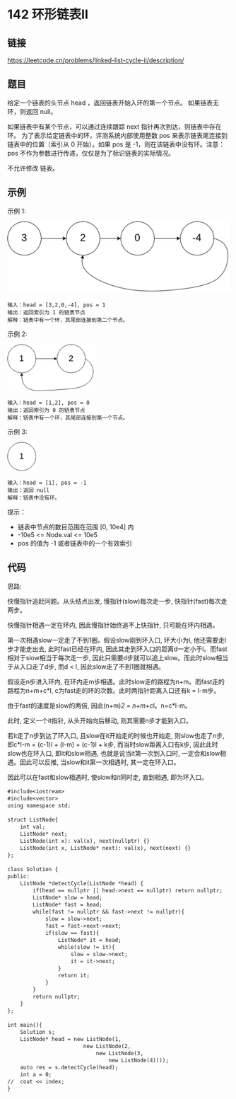 # 142 环形链表Ⅱ
## 链接
https://leetcode.cn/problems/linked-list-cycle-ii/description/

## 题目 
给定一个链表的头节点  head ，返回链表开始入环的第一个节点。 如果链表无环，则返回 null。

如果链表中有某个节点，可以通过连续跟踪 next 指针再次到达，则链表中存在环。 为了表示给定链表中的环，评测系统内部使用整数 pos 来表示链表尾连接到链表中的位置（索引从 0 开始）。如果 pos 是 -1，则在该链表中没有环。注意：pos 不作为参数进行传递，仅仅是为了标识链表的实际情况。

不允许修改 链表。

## 示例
示例 1:

![](img/7example1.png)
```
输入：head = [3,2,0,-4], pos = 1
输出：返回索引为 1 的链表节点
解释：链表中有一个环，其尾部连接到第二个节点。
```
示例 2:

![](img/7example2.png)
```
输入：head = [1,2], pos = 0
输出：返回索引为 0 的链表节点
解释：链表中有一个环，其尾部连接到第一个节点。
```
示例 3:

![](img/7example3.png)
```
输入：head = [1], pos = -1
输出：返回 null
解释：链表中没有环。
```

提示：

- 链表中节点的数目范围在范围 [0, 10e4] 内
- -10e5 <= Node.val <= 10e5
- pos 的值为 -1 或者链表中的一个有效索引 

## 代码
思路: 

快慢指针追赶问题。从头结点出发, 慢指针(slow)每次走一步, 快指针(fast)每次走两步。

快慢指针相遇一定在环内, 因此慢指针始终追不上快指针, 只可能在环内相遇。

第一次相遇slow一定走了不到1圈。假设slow刚到环入口, 环大小为l, 他还需要走l步才能走出去, 此时fast已经在环内, 因此其走到环入口的距离d一定小于l。而fast相对于slow相当于每次走一步, 因此只需要d步就可以追上slow。而此时slow相当于从入口走了d步, 而d < l, 因此slow走了不到1圈就相遇。

假设走n步进入环内, 在环内走m步相遇。此时slow走的路程为n+m。而fast走的路程为n+m+c*l, c为fast走的环的次数。此时两指针距离入口还有k = l-m步。

由于fast的速度是slow的两倍, 因此(n+m)*2 = n+m+c*l。n=c*l-m。

此时, 定义一个it指针, 从头开始向后移动, 则其需要n步才能到入口。

若it走了n步到达了环入口, 且slow在it开始走的时候也开始走, 则slow也走了n步, 即c*l-m = (c-1)l + (l-m) = (c-1)l + k步, 而当时slow距离入口有k步, 因此此时slow也在环入口, 即it和slow相遇, 也就是说当it第一次到入口时, 一定会和slow相遇。因此可以反推, 当slow和it第一次相遇时, 其一定在环入口。

因此可以在fast和slow相遇时, 使slow和it同时走, 直到相遇, 即为环入口。

```
#include<iostream>
#include<vector>
using namespace std;

struct ListNode{
	int val;
	ListNode* next;
	ListNode(int x): val(x), next(nullptr) {}
	ListNode(int x, ListNode* next): val(x), next(next) {}
};

class Solution {
public:
    ListNode *detectCycle(ListNode *head) {
    	if(head == nullptr || head->next == nullptr) return nullptr;
        ListNode* slow = head;
        ListNode* fast = head;
        while(fast != nullptr && fast->next != nullptr){
			slow = slow->next;
			fast = fast->next->next;
			if(slow == fast){
				ListNode* it = head;
				while(slow != it){
					slow = slow->next;
					it = it->next;
				}
				return it;
			}
		}
		return nullptr;
    }
};

int main(){
	Solution s;
	ListNode* head = new ListNode(1,
						new ListNode(2,
							new ListNode(3,
								new ListNode(4))));
	auto res = s.detectCycle(head);
	int a = 0;
//	cout << index;
}
```